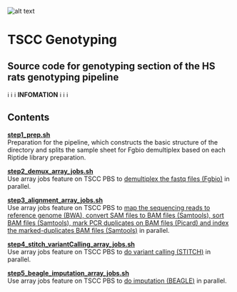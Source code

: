 ![alt text](https://secureservercdn.net/198.71.233.106/h9j.d46.myftpupload.com/wp-content/uploads/2019/09/palmerlab-logo.png)
# TSCC Genotyping
## Source code for genotyping section of the HS rats genotyping pipeline
:information_source: :information_source: :information_source:  **INFOMATION** :information_source: :information_source: :information_source:  

## Contents
**[step1_prep.sh](step1_prep.sh)**  
Preparation for the pipeline, which constructs the basic structure of the directory and splits the sample sheet for Fgbio demultiplex based on each Riptide library preparation.  

**[step2_demux_array_jobs.sh](step2_demux_array_jobs.sh)**  
Use array jobs feature on TSCC PBS to <ins>demultiplex the fastq files ([Fgbio](http://fulcrumgenomics.github.io/fgbio/))</ins> in parallel.  

**[step3_alignment_array_jobs.sh](step3_alignment_array_jobs.sh)**  
Use array jobs feature on TSCC PBS to <ins>map the sequencing reads to reference genome ([BWA](http://bio-bwa.sourceforge.net/index.shtml)), convert SAM files to BAM files ([Samtools](http://www.htslib.org/)), sort BAM files ([Samtools](http://www.htslib.org/)), mark PCR duplicates on BAM files ([Picard](https://broadinstitute.github.io/picard/)) and index the marked-duplicates BAM files ([Samtools](http://www.htslib.org/))</ins> in parallel.  

**[step4_stitch_variantCalling_array_jobs.sh](step4_stitch_variantCalling_array_jobs.sh)**  
Use array jobs feature on TSCC PBS to <ins>do variant calling ([STITCH](https://github.com/rwdavies/STITCH))</ins> in parallel.  

**[step5_beagle_imputation_array_jobs.sh](step5_beagle_imputation_array_jobs.sh)**  
Use array jobs feature on TSCC PBS to <ins>do imputation ([BEAGLE](https://faculty.washington.edu/browning/beagle/b4_1.html))</ins> in parallel.  
